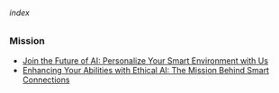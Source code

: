 ###### index

### Mission
- [Join the Future of AI: Personalize Your Smart Environment with Us](https://www.youtube.com/watch?v=M4pobGyQAHo)
- [Enhancing Your Abilities with Ethical AI: The Mission Behind Smart Connections](https://www.youtube.com/watch?v=RtlpPTrEQ7c)